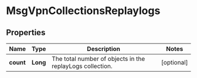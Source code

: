 
# MsgVpnCollectionsReplaylogs

## Properties
Name | Type | Description | Notes
------------ | ------------- | ------------- | -------------
**count** | **Long** | The total number of objects in the replayLogs collection. |  [optional]



